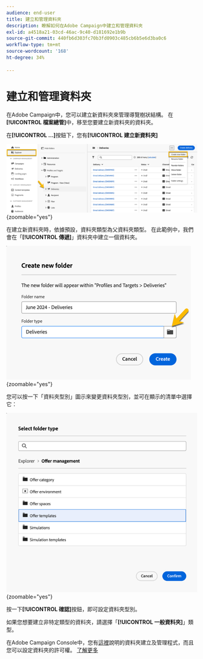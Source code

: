 ```yaml
---
audience: end-user
title: 建立和管理資料夾
description: 瞭解如何在Adobe Campaign中建立和管理資料夾
exl-id: a4518a21-03cd-46ac-9c40-d181692e1b9b
source-git-commit: 440fb6d303fc70b3fd0903c485cb6b5e6d3ba0c6
workflow-type: tm+mt
source-wordcount: '168'
ht-degree: 34%

---
```


# 建立和管理資料夾

在Adobe Campaign中，您可以建立新資料夾來管理導覽樹狀結構。 在&#x200B;**[!UICONTROL 檔案總管]**&#x200B;中，移至您要建立新資料夾的資料夾。

在&#x200B;**[!UICONTROL ...]**&#x200B;按鈕下，您有&#x200B;**[!UICONTROL 建立新資料夾]**

![](assets/folder_create.png){zoomable="yes"}

在建立新資料夾時，依據預設，資料夾類型為父資料夾類型。
在此範例中，我們會在「**[!UICONTROL 傳遞]**」資料夾中建立一個資料夾。

![](assets/folder_new.png){zoomable="yes"}

您可以按一下「資料夾型別」圖示來變更資料夾型別，並可在顯示的清單中選擇它：

![](assets/folder_type.png){zoomable="yes"}

按一下&#x200B;**[!UICONTROL 確認]**&#x200B;按鈕，即可設定資料夾型別。

如果您想要建立非特定類型的資料夾，請選擇「**[!UICONTROL 一般資料夾]**」類型。

在Adobe Campaign Console中，您有[這裡](https://experienceleague.adobe.com/zh-hant/docs/campaign/campaign-v8/config/configuration/folders-and-views)說明的資料夾建立及管理程式，而且您可以設定資料夾的許可權。 [了解更多](https://experienceleague.adobe.com/zh-hant/docs/campaign/campaign-v8/admin/permissions/folder-permissions)
